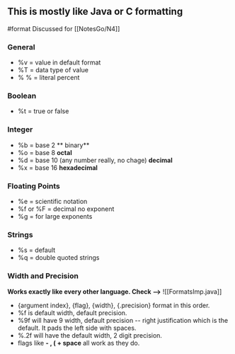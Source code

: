 ## This is mostly like Java or C formatting
#format
Discussed for [[NotesGo/N4]]
### General 
- %v = value in default format
- %T = data type of value
- % % = literal percent

### Boolean
- %t = true or false

### Integer
- %b = base 2 ** binary**
- %o = base 8  **octal**
- %d = base 10 (any number really, no chage) **decimal**
- %x = base 16 **hexadecimal**

### Floating Points
- %e = scientific notation
- %f or %F = decimal no exponent
- %g = for large exponents

### Strings
-  %s = default
-  %q = double quoted strings

### Width and Precision 
**Works exactly like every other language. Check -->**
![[FormatsImp.java]]
- {argument index}, {flag}, {width}, {.precision} format in this order.
- %f is default width, default precision.
- %9f will have 9 width, default precision -- right justification which is the default. It pads the left side with spaces.
- %.2f will have the default width, 2 digit precision.
- flags like **- , ( + space** all work as they do.